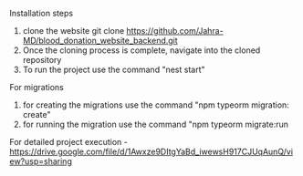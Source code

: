 Installation steps

1. clone the website git clone https://github.com/Jahra-MD/blood_donation_website_backend.git
2. Once the cloning process is complete, navigate into the cloned repository
3. To run the project use the command "nest start"

For migrations
1. for creating the migrations use the command "npm typeorm migration: create"
2. for running the migration use the command "npm typeorm migrate:run

For detailed project execution
       - https://drive.google.com/file/d/1Awxze9DItgYaBd_iwewsH917CJUqAunQ/view?usp=sharing
       
    
